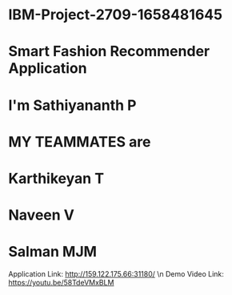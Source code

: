 # IBM-Project-2709-1658481645
# Smart Fashion Recommender Application
# I'm Sathiyananth P
# MY TEAMMATES are
 # Karthikeyan T
 # Naveen V
 # Salman MJM
Application Link: http://159.122.175.66:31180/  \n
Demo Video Link: https://youtu.be/58TdeVMxBLM
